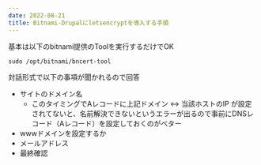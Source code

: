 ```yaml
---
date: 2022-08-21
title: Bitnami-Drupalにletsencryptを導入する手順
---
```


基本は以下のbitnami提供のToolを実行するだけでOK

```
sudo /opt/bitnami/bncert-tool
```

対話形式で以下の事項が聞かれるので回答
- サイトのドメイン名
	- このタイミングでAレコードに上記ドメイン <-> 当該ホストのIP が設定されてないと、名前解決できないというエラーが出るので事前にDNSレコード（Aレコード）を設定しておくのがベター
- wwwドメインを設定するか
- メールアドレス
- 最終確認